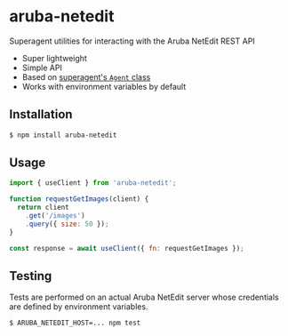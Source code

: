 # aruba-netedit
Superagent utilities for interacting with the Aruba NetEdit REST API

* Super lightweight
* Simple API
* Based on [superagent's `Agent` class](https://visionmedia.github.io/superagent/#agents-for-global-state)
* Works with environment variables by default

## Installation

```bash
$ npm install aruba-netedit
```

## Usage

```javascript
import { useClient } from 'aruba-netedit';

function requestGetImages(client) {
  return client
    .get('/images')
    .query({ size: 50 });
}

const response = await useClient({ fn: requestGetImages });
```

## Testing

Tests are performed on an actual Aruba NetEdit server whose credentials are defined by environment variables.

```bash
$ ARUBA_NETEDIT_HOST=... npm test
```